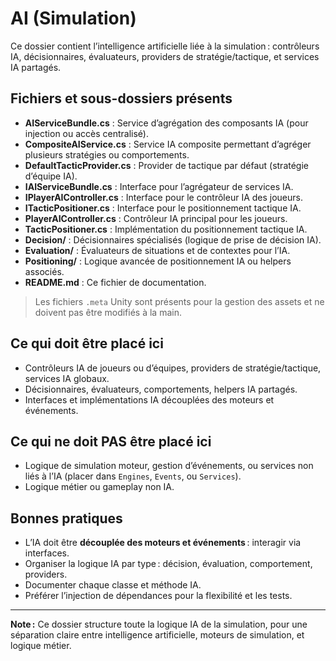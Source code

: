 # AI (Simulation)

Ce dossier contient l’intelligence artificielle liée à la simulation : contrôleurs IA, décisionnaires, évaluateurs, providers de stratégie/tactique, et services IA partagés.

## Fichiers et sous-dossiers présents
- **AIServiceBundle.cs** : Service d’agrégation des composants IA (pour injection ou accès centralisé).
- **CompositeAIService.cs** : Service IA composite permettant d’agréger plusieurs stratégies ou comportements.
- **DefaultTacticProvider.cs** : Provider de tactique par défaut (stratégie d’équipe IA).
- **IAIServiceBundle.cs** : Interface pour l’agrégateur de services IA.
- **IPlayerAIController.cs** : Interface pour le contrôleur IA des joueurs.
- **ITacticPositioner.cs** : Interface pour le positionnement tactique IA.
- **PlayerAIController.cs** : Contrôleur IA principal pour les joueurs.
- **TacticPositioner.cs** : Implémentation du positionnement tactique IA.
- **Decision/** : Décisionnaires spécialisés (logique de prise de décision IA).
- **Evaluation/** : Évaluateurs de situations et de contextes pour l’IA.
- **Positioning/** : Logique avancée de positionnement IA ou helpers associés.
- **README.md** : Ce fichier de documentation.

> Les fichiers `.meta` Unity sont présents pour la gestion des assets et ne doivent pas être modifiés à la main.

## Ce qui doit être placé ici
- Contrôleurs IA de joueurs ou d’équipes, providers de stratégie/tactique, services IA globaux.
- Décisionnaires, évaluateurs, comportements, helpers IA partagés.
- Interfaces et implémentations IA découplées des moteurs et événements.

## Ce qui ne doit PAS être placé ici
- Logique de simulation moteur, gestion d’événements, ou services non liés à l’IA (placer dans `Engines`, `Events`, ou `Services`).
- Logique métier ou gameplay non IA.

## Bonnes pratiques
- L’IA doit être **découplée des moteurs et événements** : interagir via interfaces.
- Organiser la logique IA par type : décision, évaluation, comportement, providers.
- Documenter chaque classe et méthode IA.
- Préférer l’injection de dépendances pour la flexibilité et les tests.

---

**Note :**
Ce dossier structure toute la logique IA de la simulation, pour une séparation claire entre intelligence artificielle, moteurs de simulation, et logique métier.
